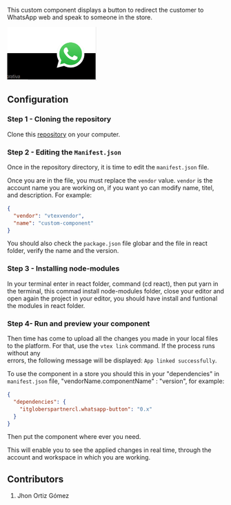 This custom component displays a button to redirect the customer to WhatsApp web and speak to someone in the store.

![image](../assets/wsp-btn-component.png)

## Configuration

### Step 1 - Cloning the repository

Clone this [repository](https://github.com/jhonortizgomez/itgloberspartnercl-wsp-button.git) on your computer.

### Step 2 - Editing the `Manifest.json`

Once in the repository directory, it is time to edit the `manifest.json` file.

Once you are in the file, you must replace the `vendor` value. `vendor` is the account name you are working on, if you want yo can modify name, titel, and description. For example:

```json
{
  "vendor": "vtexvendor",
  "name": "custom-component"
}
```

You should also check the `package.json` file globar and the file in react folder, verify the name and the version.

### Step 3 - Installing node-modules

In your terminal enter in react folder, command (cd react), then put yarn in the terminal, this commad install node-modules folder, close your editor and open again
the project in your editor, you should have install and funtional the modules in react folder.

### Step 4- Run and preview your component

Then time has come to upload all the changes you made in your local files to the platform. For that, use the `vtex link` command. If the process runs without any  
errors, the following message will be displayed: `App linked successfully`.

To use the component in a store you should this in your "dependencies" in `manifest.json` file, "vendorName.componentName" : "version", for example:

```json
{
  "dependencies": {
    "itgloberspartnercl.whatsapp-button": "0.x"
  }
}
```

Then put the component where ever you need.

This will enable you to see the applied changes in real time, through the account and workspace in which you are working.

## Contributors

1. Jhon Ortiz Gómez
